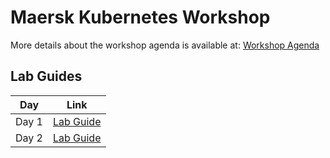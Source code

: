 # Maersk Kubernetes Workshop

More details about the workshop agenda is available at: [Workshop Agenda](AGENDA.md)

## Lab Guides

| Day   | Link                                       |
|-------|--------------------------------------------|
| Day 1 | [Lab Guide](/lab-guides/day1-lab-guide.md) |
| Day 2 | [Lab Guide](/lab-guides/day2-lab-guide.md) |
